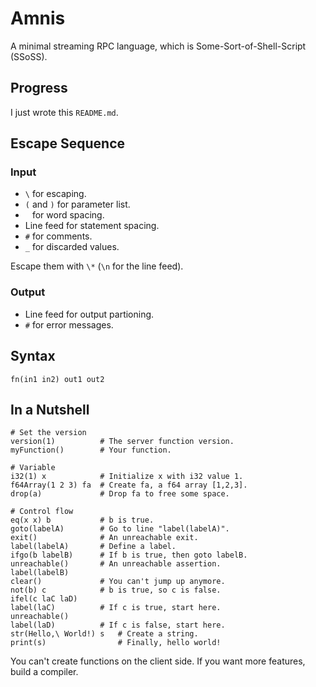 # Amnis

A minimal streaming RPC language, which is Some-Sort-of-Shell-Script (SSoSS).

## Progress

I just wrote this `README.md`.

## Escape Sequence

### Input

* `\` for escaping.
* `(` and `)` for parameter list.
* ` ` for word spacing.
* Line feed for statement spacing.
* `#` for comments.
* `_` for discarded values.

Escape them with `\*` (`\n` for the line feed).

### Output

* Line feed for output partioning.
* `#` for error messages.

## Syntax

`fn(in1 in2) out1 out2`

## In a Nutshell

```
# Set the version
version(1)          # The server function version.
myFunction()        # Your function.

# Variable
i32(1) x            # Initialize x with i32 value 1.
f64Array(1 2 3) fa  # Create fa, a f64 array [1,2,3].
drop(a)             # Drop fa to free some space.

# Control flow
eq(x x) b           # b is true.
goto(labelA)        # Go to line "label(labelA)".
exit()              # An unreachable exit.
label(labelA)       # Define a label.
ifgo(b labelB)      # If b is true, then goto labelB.
unreachable()       # An unreachable assertion.
label(labelB)
clear()             # You can't jump up anymore.
not(b) c            # b is true, so c is false.
ifel(c laC laD)
label(laC)          # If c is true, start here.
unreachable()
label(laD)          # If c is false, start here.
str(Hello,\ World!) s   # Create a string.
print(s)                # Finally, hello world!
```

You can't create functions on the client side.
If you want more features, build a compiler.
